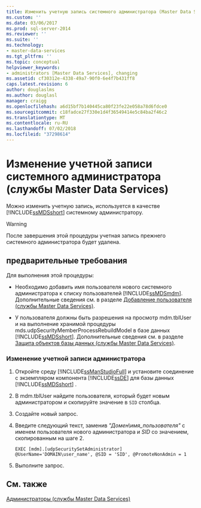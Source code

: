 ```yaml
---
title: Изменить учетную запись системного администратора (Master Data Services) | Документация Майкрософт
ms.custom: ''
ms.date: 03/06/2017
ms.prod: sql-server-2014
ms.reviewer: ''
ms.suite: ''
ms.technology:
- master-data-services
ms.tgt_pltfrm: ''
ms.topic: conceptual
helpviewer_keywords:
- administrators [Master Data Services], changing
ms.assetid: cf30312e-4338-49a7-90f0-6e4f7b431ff8
caps.latest.revision: 6
author: douglaslms
ms.author: douglasl
manager: craigg
ms.openlocfilehash: a6d15bf7b140445ca80f23fe22e058a78d6fdce0
ms.sourcegitcommit: c18fadce27f330e1d4f36549414e5c84ba2f46c2
ms.translationtype: MT
ms.contentlocale: ru-RU
ms.lasthandoff: 07/02/2018
ms.locfileid: "37298614"
---
```

# <a name="change-the-system-administrator-account-master-data-services"></a>Изменение учетной записи системного администратора (службы Master Data Services)
  Можно изменить учетную запись, используется в качестве [!INCLUDE[ssMDSshort](../includes/ssmdsshort-md.md)] системному администратору.  
  
> [!WARNING]  
>  После завершения этой процедуры учетная запись прежнего системного администратора будет удалена.  
  
## <a name="prerequisites"></a>предварительные требования  
 Для выполнения этой процедуры:  
  
-   Необходимо добавить имя пользователя нового системного администратора к списку пользователей [!INCLUDE[ssMDSmdm](../includes/ssmdsmdm-md.md)]. Дополнительные сведения см. в разделе [Добавление пользователя &#40;службы Master Data Services&#41;](add-a-user-master-data-services.md).  
  
-   У пользователя должны быть разрешения на просмотр mdm.tblUser и на выполнение хранимой процедуры mds.udpSecurityMemberProcessRebuildModel в базе данных [!INCLUDE[ssMDSshort](../includes/ssmdsshort-md.md)]. Дополнительные сведения см. в разделе [Защита объектов базы данных (службы Master Data Services)](../../2014/master-data-services/database-object-security-master-data-services.md).  
  
### <a name="to-change-the-administrator-account"></a>Изменение учетной записи администратора  
  
1.  Откройте среду [!INCLUDE[ssManStudioFull](../includes/ssmanstudiofull-md.md)] и установите соединение с экземпляром компонента [!INCLUDE[ssDE](../includes/ssde-md.md)] для базы данных [!INCLUDE[ssMDSshort](../includes/ssmdsshort-md.md)] .  
  
2.  В mdm.tblUser найдите пользователя, который будет новым администратором и скопируйте значение в `SID` столбца.  
  
3.  Создайте новый запрос.  
  
4.  Введите следующий текст, заменив *"Домен\имя_пользователя"* с именем пользователя нового администратора и *SID* со значением, скопированным на шаге 2.  
  
    ```  
    EXEC [mdm].[udpSecuritySetAdministrator] @UserName='DOMAIN\user_name', @SID = 'SID', @PromoteNonAdmin = 1  
    ```  
  
5.  Выполните запрос.  
  
## <a name="see-also"></a>См. также  
 [Администраторы &#40;службы Master Data Services&#41;](../../2014/master-data-services/administrators-master-data-services.md)  
  
  
